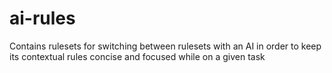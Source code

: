 # ai-rules
Contains rulesets for switching between rulesets with an AI in order to keep its contextual rules concise and focused while on a given task
